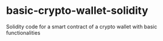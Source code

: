# basic-crypto-wallet-solidity
Solidity code for a smart contract of a crypto wallet with basic functionalities 
